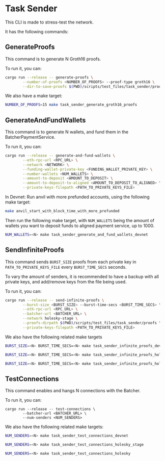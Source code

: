 # Task Sender
This CLI is made to stress-test the network.

It has the following commands:

## GenerateProofs

This command is to generate N Groth16 proofs.

To run it, you can:
```bash
cargo run --release -- generate-proofs \
        --number-of-proofs <NUMBER_OF_PROOFS> --proof-type groth16 \
        --dir-to-save-proofs $(PWD)/scripts/test_files/task_sender/proofs
```

We also have a make target:
```bash
NUMBER_OF_PROOFS=15 make task_sender_generate_groth16_proofs
```
## GenerateAndFundWallets

This command is to generate N wallets, and fund them in the BatcherPaymentService.

To run it, you can:
```bash
cargo run --release -- generate-and-fund-wallets \
        --eth-rpc-url <RPC_URL> \
        --network <NETWORK> \
        --funding-wallet-private-key <FUNDING_WALLET_PRIVATE_KEY> \
        --number-wallets <NUM_WALLETS> \
        --amount-to-deposit <AMOUNT_TO_DEPOSIT> \
        --amount-to-deposit-to-aligned <AMOUNT_TO_DEPOSIT_TO_ALIGNED> \
        --private-keys-filepath <PATH_TO_PRIVATE_KEYS_FILE>
```

In Devnet:
Run anvil with more prefunded accounts, using the following make target:
```bash
make anvil_start_with_block_time_with_more_prefunded
```

Then run the following make target, with `NUM_WALLETS` being the amount of wallets you want to deposit funds to aligned payment service, up to 1000.
```bash
NUM_WALLETS=<N> make task_sender_generate_and_fund_wallets_devnet
```

## SendInfiniteProofs

This command sends `BURST_SIZE` proofs from each private key in `PATH_TO_PRIVATE_KEYS_FILE` every `BURST_TIME_SECS` seconds.

To vary the amount of senders, it is recommended to have a backup with all private keys, and add/remove keys from the file being used.

To run it, you can:
```bash
cargo run --release -- send-infinite-proofs \
        --burst-size <BURST_SIZE> --burst-time-secs <BURST_TIME_SECS> \
        --eth-rpc-url <RPC_URL> \
        --batcher-url <BATCHER_URL> \
        --network holesky-stage \
        --proofs-dirpath $(PWD)/scripts/test_files/task_sender/proofs \
        --private-keys-filepath <PATH_TO_PRIVATE_KEYS_FILE>
```

We also have the following related make targets
```bash
BURST_SIZE=<N> BURST_TIME_SECS=<N> make task_sender_infinite_proofs_devnet
```
```bash
BURST_SIZE=<N> BURST_TIME_SECS=<N> make task_sender_infinite_proofs_holesky_stage
```
```bash
BURST_SIZE=<N> BURST_TIME_SECS=<N> make task_sender_infinite_proofs_holesky
```


## TestConnections

This command enables and hangs N connections with the Batcher.

To run it, you can:
```
cargo run --release -- test-connections \
        --batcher-url <BATCHER_URL> \
        --num-senders <NUM_SENDERS>
```

We also have the following related make targets:
```bash
NUM_SENDERS=<N> make task_sender_test_connections_devnet
```
```bash
NUM_SENDERS=<N> make task_sender_test_connections_holesky_stage
```
```bash
NUM_SENDERS=<N> make task_sender_test_connections_holesky
```
